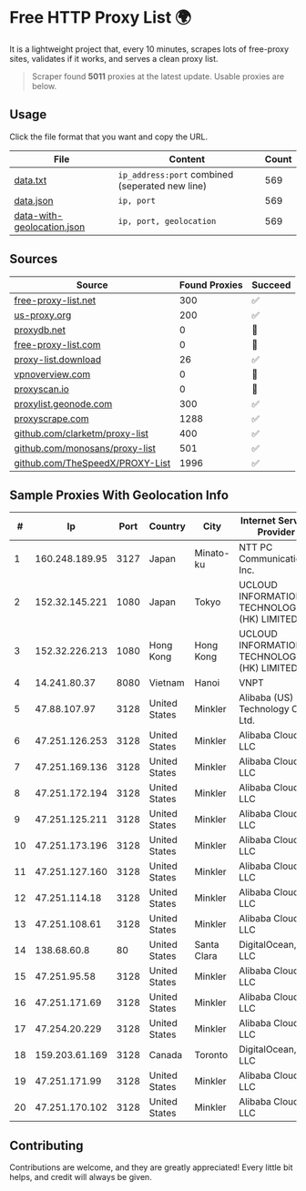 
# Free HTTP Proxy List 🌍

It is a lightweight project that, every 10 minutes, scrapes lots of free-proxy sites, validates if it works, and serves a clean proxy list.


> Scraper found **5011** proxies at the latest update. Usable proxies are below.

## Usage

Click the file format that you want and copy the URL.


|File|Content|Count|
|----|-------|-----|
|[data.txt](https://raw.githubusercontent.com/themiralay/Proxy-List-World/master/data.txt)|`ip_address:port` combined (seperated new line)|569|
|[data.json](https://raw.githubusercontent.com/themiralay/Proxy-List-World/master/data.json)|`ip, port`|569|
|[data-with-geolocation.json](https://raw.githubusercontent.com/themiralay/Proxy-List-World/master/data-with-geolocation.json)|`ip, port, geolocation`|569|

## Sources

|Source|Found Proxies|Succeed|
|------|-------------|-------|
|[free-proxy-list.net](https://free-proxy-list.net)|300|✅|
|[us-proxy.org](https://www.us-proxy.org)|200|✅|
|[proxydb.net](http://proxydb.net)|0|🚫|
|[free-proxy-list.com](https://free-proxy-list.com/?page=&port=&type%5B%5D=http&type%5B%5D=https&up_time=0&search=Search)|0|🚫|
|[proxy-list.download](https://www.proxy-list.download/HTTP)|26|✅|
|[vpnoverview.com](https://vpnoverview.com/privacy/anonymous-browsing/free-proxy-servers)|0|🚫|
|[proxyscan.io](https://www.proxyscan.io)|0|🚫|
|[proxylist.geonode.com](https://proxylist.geonode.com/api/proxy-list?limit=300&page=1&sort_by=lastChecked&sort_type=desc&protocols=http,https)|300|✅|
|[proxyscrape.com](https://api.proxyscrape.com/v2/?request=displayproxies&protocol=http&timeout=10000&country=all&ssl=all&anonymity=all)|1288|✅|
|[github.com/clarketm/proxy-list](https://raw.githubusercontent.com/clarketm/proxy-list/master/proxy-list-raw.txt)|400|✅|
|[github.com/monosans/proxy-list](https://raw.githubusercontent.com/monosans/proxy-list/main/proxies/http.txt)|501|✅|
|[github.com/TheSpeedX/PROXY-List](https://raw.githubusercontent.com/TheSpeedX/PROXY-List/master/http.txt)|1996|✅|


## Sample Proxies With Geolocation Info

|#|Ip|Port|Country|City|Internet Service Provider|
|-|--|----|-------|----|-------------------------|
|1|160.248.189.95|3127|Japan|Minato-ku|NTT PC Communications, Inc.|
|2|152.32.145.221|1080|Japan|Tokyo|UCLOUD INFORMATION TECHNOLOGY (HK) LIMITED|
|3|152.32.226.213|1080|Hong Kong|Hong Kong|UCLOUD INFORMATION TECHNOLOGY (HK) LIMITED|
|4|14.241.80.37|8080|Vietnam|Hanoi|VNPT|
|5|47.88.107.97|3128|United States|Minkler|Alibaba (US) Technology Co., Ltd.|
|6|47.251.126.253|3128|United States|Minkler|Alibaba Cloud LLC|
|7|47.251.169.136|3128|United States|Minkler|Alibaba Cloud LLC|
|8|47.251.172.194|3128|United States|Minkler|Alibaba Cloud LLC|
|9|47.251.125.211|3128|United States|Minkler|Alibaba Cloud LLC|
|10|47.251.173.196|3128|United States|Minkler|Alibaba Cloud LLC|
|11|47.251.127.160|3128|United States|Minkler|Alibaba Cloud LLC|
|12|47.251.114.18|3128|United States|Minkler|Alibaba Cloud LLC|
|13|47.251.108.61|3128|United States|Minkler|Alibaba Cloud LLC|
|14|138.68.60.8|80|United States|Santa Clara|DigitalOcean, LLC|
|15|47.251.95.58|3128|United States|Minkler|Alibaba Cloud LLC|
|16|47.251.171.69|3128|United States|Minkler|Alibaba Cloud LLC|
|17|47.254.20.229|3128|United States|Minkler|Alibaba Cloud LLC|
|18|159.203.61.169|3128|Canada|Toronto|DigitalOcean, LLC|
|19|47.251.171.99|3128|United States|Minkler|Alibaba Cloud LLC|
|20|47.251.170.102|3128|United States|Minkler|Alibaba Cloud LLC|



## Contributing

Contributions are welcome, and they are greatly appreciated! Every
little bit helps, and credit will always be given.

